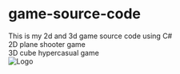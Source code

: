# game-source-code
This is my 2d and 3d game source code using C# <br>
2D plane shooter game <br>
3D cube hypercasual game <br>
![Logo](https://user-images.githubusercontent.com/90252942/230156209-3de3f4aa-0551-4ea1-be08-a1089e941909.png)
